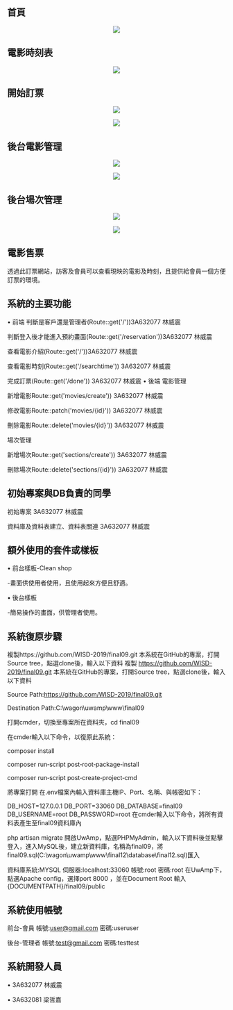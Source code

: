 ## 首頁

<p align="center"><img src="https://imgur.com/dkosiHM" ></p>

## 電影時刻表

<p align="center"><img src=https://imgur.com/Qk485fd ></p>

## 開始訂票

<p align="center"><img src=https://imgur.com/2yS7SWl ></p>
<p align="center"><img src=https://imgur.com/zFHFYta ></p>

## 後台電影管理

<p align="center"><img src=https://imgur.com/grOQvw5 ></p>
<p align="center"><img src=https://imgur.com/A6FHa58 ></p>

## 後台場次管理

<p align="center"><img src=https://imgur.com/P7ZLs8K ></p>
<p align="center"><img src=https://imgur.com/Y6YZbr0 ></p>

## 電影售票

透過此訂票網站，訪客及會員可以查看現映的電影及時刻，且提供給會員一個方便訂票的環境。

## 系統的主要功能


•	前端
判斷是客戶還是管理者(Route::get('/'))3A632077 林威震

判斷登入後才能進入預約畫面(Route::get('/reservation'))3A632077 林威震

查看電影介紹(Route::get('/'))3A632077 林威震

查看電影時刻(Route::get('/searchtime')) 3A632077 林威震

完成訂票(Route::get('/done')) 3A632077 林威震
•	後端
電影管理

新增電影Route::get('movies/create'))  3A632077 林威震

修改電影Route::patch('movies/{id}')) 3A632077 林威震

刪除電影Route::delete('movies/{id}')) 3A632077 林威震

場次管理

新增場次Route::get('sections/create'))  3A632077 林威震

刪除場次Route::delete('sections/{id}')) 3A632077 林威震

## 初始專案與DB負責的同學

初始專案 3A632077 林威震

資料庫及資料表建立、資料表關連 3A632077 林威震

## 額外使用的套件或樣板

•	前台樣板-Clean shop

-畫面供使用者使用，且使用起來方便且舒適。

•	後台樣板

-簡易操作的畫面，供管理者使用。


## 系統復原步驟
複製https://github.com/WISD-2019/final09.git 本系統在GitHub的專案，打開Source tree，點選clone後，輸入以下資料
複製 https://github.com/WISD-2019/final09.git 本系統在GitHub的專案，打開Source tree，點選clone後，輸入以下資料

Source Path:https://github.com/WISD-2019/final09.git

Destination Path:C:\wagon\uwamp\www\final09

打開cmder，切換至專案所在資料夾，cd final09

在cmder輸入以下命令，以復原此系統：

composer install

composer run‐script post‐root‐package‐install

composer run‐script post‐create‐project‐cmd

將專案打開 在.env檔案內輸入資料庫主機IP、Port、名稱、與帳密如下：

DB_HOST=127.0.0.1 DB_PORT=33060 DB_DATABASE=final09 DB_USERNAME=root DB_PASSWORD=root 在cmder輸入以下命令，將所有資料表產生至final09資料庫內

php artisan migrate 開啟UwAmp，點選PHPMyAdmin，輸入以下資料後並點擊登入，進入MySQL後，建立新資料庫，名稱為final09，將final09.sql(C:\wagon\uwamp\www\final12\database\final12.sql)匯入

資料庫系統:MYSQL 伺服器:localhost:33060 帳號:root 密碼:root 在UwAmp下，點選Apache config，選擇port 8000 ，並在Document Root 輸入{DOCUMENTPATH}/final09/public

## 系統使用帳號
前台-會員 帳號:user@gmail.com 密碼:useruser

後台-管理者 帳號:test@gmail.com 密碼:testtest

## 系統開發人員

•	3A632077 林威震

•	3A632081 梁哲嘉
